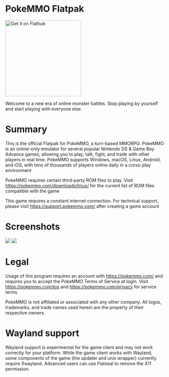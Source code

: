 # PokeMMO Flatpak

<a href='https://flathub.org/apps/com.pokemmo.PokeMMO'>
<img width='240' alt='Get it on Flathub' src='https://flathub.org/api/badge?locale=en'/>
</a>

Welcome to a new era of online monster battles.
Stop playing by yourself and start playing with everyone else.


# Summary

This is the official Flatpak for PokeMMO, a turn-based MMORPG. PokeMMO is an online-only emulator for several popular Nintendo DS & Game Boy Advance games, allowing you to play, talk, fight, and trade with other players in real time. PokeMMO supports Windows, macOS, Linux, Android, and iOS, with tens of thousands of players online daily in a cross-play environment

PokeMMO requires certain third-party ROM files to play. Visit https://pokemmo.com/downloads/linux/ for the current list of ROM files compatible with the game

This game requires a constant internet connection. For technical support, please visit https://support.pokemmo.com/ after creating a game account

# Screenshots
<img src="https://pokemmo.com/build/images/screenshot/c-t.d7d3e35d.jpg">
<img src="https://pokemmo.com/build/images/screenshot/b-t.45f3af02.jpg">

# Legal

Usage of this program requires an account with https://pokemmo.com/ and requires you to accept the PokeMMO Terms of Service at login. Visit https://pokemmo.com/tos and https://pokemmo.com/privacy for service terms

PokeMMO is not affiliated or associated with any other company. All logos, trademarks, and trade names used herein are the property of their respective owners.

# Wayland support

Wayland support is experimental for the game client and may not work correctly for your platform. While the game client works with Wayland, some components of the game (the updater and unix wrapper) currently require Xwayland. Advanced users can use Flatseal to remove the X11 permission.